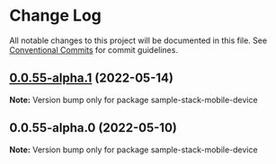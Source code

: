 # Change Log

All notable changes to this project will be documented in this file.
See [Conventional Commits](https://conventionalcommits.org) for commit guidelines.

## [0.0.55-alpha.1](https://github.com/cdmbase/fullstack-pro/compare/v0.0.55-alpha.0...v0.0.55-alpha.1) (2022-05-14)

**Note:** Version bump only for package sample-stack-mobile-device





## 0.0.55-alpha.0 (2022-05-10)

**Note:** Version bump only for package sample-stack-mobile-device
